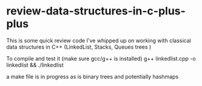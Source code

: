 review-data-structures-in-c-plus-plus
=====================================

This is some quick review code I've whipped up on working with classical data structures in C++ (LinkedList, Stacks, Queues trees )

To compile and test it (make sure gcc/g++ is installed)
g++ linkedlist.cpp -o linkedlist && ./linkedlist 

a make file is in progress as is binary trees and potentially hashmaps 
